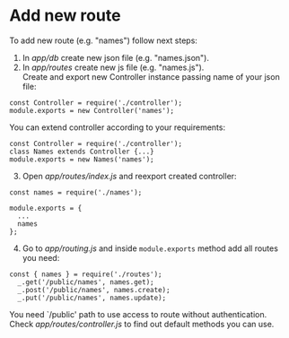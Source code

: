 #  Add new route  

To add new route (e.g. "names") follow next steps:  
1) In _app/db_ create new json file (e.g. "names.json").
2) In _app/routes_ create new js file (e.g. "names.js").  
Create and export new Controller instance passing name of your json file:  
```
const Controller = require('./controller');
module.exports = new Controller('names');
```
You can extend controller according to your requirements:  
```
const Controller = require('./controller');
class Names extends Controller {...}
module.exports = new Names('names');
```
3) Open _app/routes/index.js_ and reexport created controller:
```
const names = require('./names');

module.exports = {
  ...
  names
};
```
4) Go to _app/routing.js_ and inside `module.exports` method add all routes you need:  
```
const { names } = require('./routes');
  _.get('/public/names', names.get);
  _.post('/public/names', names.create);
  _.put('/public/names', names.update);

```
You need `/public' path to use access to route without authentication.  
Check _app/routes/controller.js_ to find out default methods you can use.
